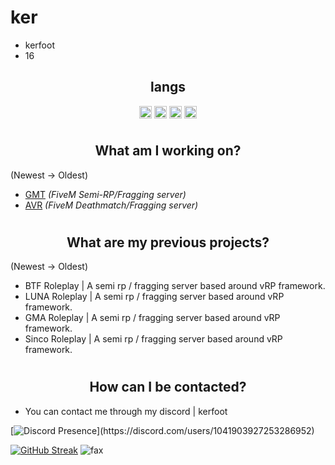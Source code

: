 <h1>ker</h1>

- kerfoot
- 16

<h2 align="center">langs</h2>

<p align="center">
<img align="center" src="https://cdn.jsdelivr.net/npm/simple-icons@3.0.1/icons/python.svg" alt="python" height="20" width="20" />
<img align="center" src="https://cdn.jsdelivr.net/npm/simple-icons@3.0.1/icons/lua.svg" alt="lua" height="20" width="20" />
<img align="center" src="https://cdn.jsdelivr.net/npm/simple-icons@3.0.1/icons/csharp.svg" alt="csharp" height="20" width="20" />
<img align="center" src="https://cdn.jsdelivr.net/npm/simple-icons@3.0.1/icons/node-dot-js.svg" alt="nodejs" height="20" width="20" />
</p>

# <h2 align="center">What am I working on?</h2>
(Newest -> Oldest)
- [GMT](https://discord.gg/gmt) *(FiveM Semi-RP/Fragging server)*
- [AVR](https://discord.gg/avr) *(FiveM Deathmatch/Fragging server)*

# <h2 align="center">What are my previous projects?</h2>
(Newest -> Oldest)
- BTF Roleplay | A semi rp / fragging server based around vRP framework.
- LUNA Roleplay | A semi rp / fragging server based around vRP framework.
- GMA Roleplay | A semi rp / fragging server based around vRP framework.
- Sinco Roleplay | A semi rp / fragging server based around vRP framework.

# <h2 align="center">How can I be contacted?</h2>

- You can contact me through my discord | kerfoot
  
[![Discord Presence](https://lanyard-profile-readme.vercel.app/api/1041903927253286952?theme=dark&bg=000001&animated=false&hideDiscrim=true&borderRadius=10px&idleMessage=Inactive%20doing%20something%20else...)](https://discord.com/users/1041903927253286952)

[![GitHub Streak](https://github-readme-streak-stats.herokuapp.com?user=Eluxbar&theme=transparent&hide_border=true)](https://git.io/streak-stats)
<img src="https://komarev.com/ghpvc/?username=eluxbar&color=lightgray" alt="fax" width="" height="">
